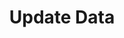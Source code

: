 ---
title: Update Data
description: Write data to the database
weight: 24
lastmod: 2019-07-13T10:13:30-04:00
draft: false
vimeo: 348518390
emoji: 📱
---
